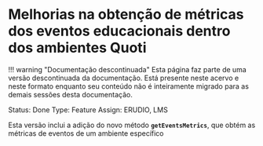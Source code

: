 # Melhorias na obtenção de métricas dos eventos educacionais dentro dos ambientes Quoti

!!! warning "Documentação descontinuada"
    Esta página faz parte de uma versão descontinuada da documentação. Está presente neste acervo e neste formato enquanto seu conteúdo não é inteiramente migrado para as demais sessões desta documentação.



Status: Done
Type: Feature
Assign: ERUDIO, LMS

Esta versão inclui a adição do novo método **`getEventsMetrics`**, que obtém as métricas de eventos de um ambiente específico
